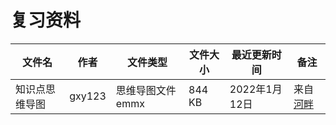 # 复习资料

文件名|作者|文件类型|文件大小|最近更新时间|备注
---|---|---|---|---|---
知识点思维导图|gxy123|思维导图文件emmx|844 KB|2022年1月12日|来自[河畔](https://bbs.uestc.edu.cn/forum.php?mod=viewthread&tid=1916823&extra=page%3D1)